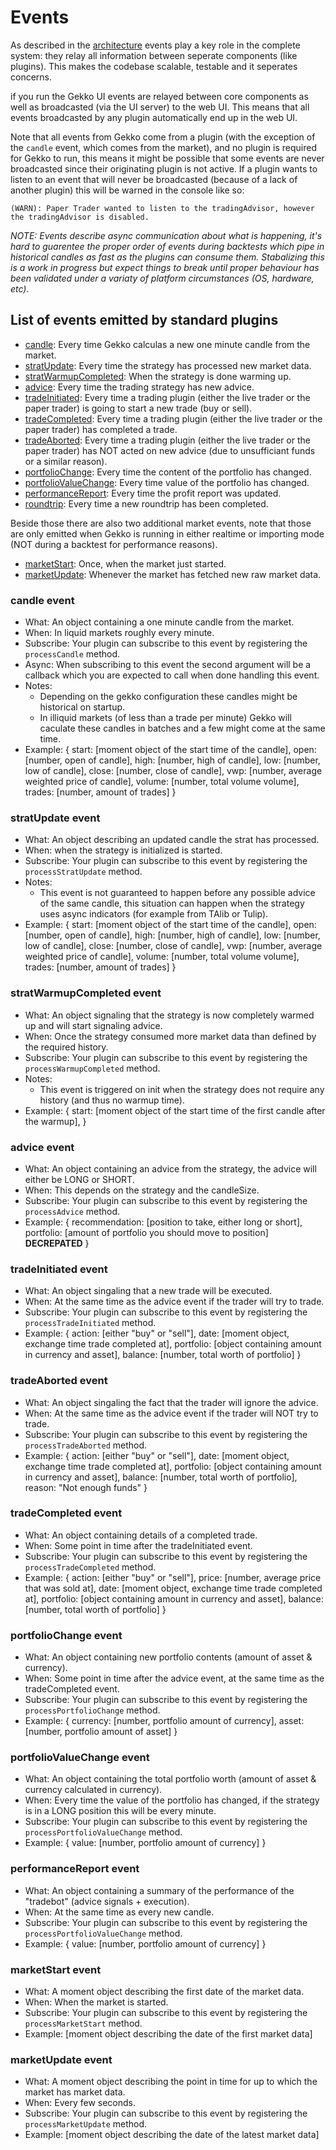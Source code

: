 # Events

As described in the [architecture](./architecture.md) events play a key role in the complete system: they relay all information between seperate components (like plugins). This makes the codebase scalable, testable and it seperates concerns.

if you run the Gekko UI events are relayed between core components as well as broadcasted (via the UI server) to the web UI. This means that all events broadcasted by any plugin automatically end up in the web UI.

Note that all events from Gekko come from a plugin (with the exception of the `candle` event, which comes from the market), and no plugin is required for Gekko to run, this means it might be possible that some events are never broadcasted since their originating plugin is not active. If a plugin wants to listen to an event that will never be broadcasted (because of a lack of another plugin) this will be warned in the console like so:

    (WARN): Paper Trader wanted to listen to the tradingAdvisor, however the tradingAdvisor is disabled.

*NOTE: Events describe async communication about what is happening, it's hard to guarentee the proper order of events during backtests which pipe in historical candles as fast as the plugins can consume them. Stabalizing this is a work in progress but expect things to break until proper behaviour has been validated under a variaty of platform circumstances (OS, hardware, etc).*

## List of events emitted by standard plugins

- [candle](#candle-event): Every time Gekko calculas a new one minute candle from the market.
- [stratUpdate](#stratUpdate-event): Every time the strategy has processed new market data.
- [stratWarmupCompleted](#stratWarmupCompleted-event): When the strategy is done warming up.
- [advice](#advice-event): Every time the trading strategy has new advice.
- [tradeInitiated](#tradeInitiated-event): Every time a trading plugin (either the live trader or the paper trader) is going to start a new trade (buy or sell).
- [tradeCompleted](#tradeCompleted-event): Every time a trading plugin (either the live trader or the paper trader) has completed a trade.
- [tradeAborted](#tradeAborted-event): Every time a trading plugin (either the live trader or the paper trader) has NOT acted on new advice (due to unsufficiant funds or a similar reason).
- [portfolioChange](#portfolioChange-event): Every time the content of the portfolio has changed.
- [portfolioValueChange](#portfolioValueChange-event): Every time value of the portfolio has changed.
- [performanceReport](#performanceReport-event): Every time the profit report was updated.
- [roundtrip](#roundtrip-event): Every time a new roundtrip has been completed.

Beside those there are also two additional market events, note that those are only emitted when Gekko is running in either realtime or importing mode (NOT during a backtest for performance reasons).

- [marketStart](#marketStart-event): Once, when the market just started.
- [marketUpdate](#marketUpdate-event): Whenever the market has fetched new raw market data.

### candle event

- What: An object containing a one minute candle from the market.
- When: In liquid markets roughly every minute.
- Subscribe: Your plugin can subscribe to this event by registering the `processCandle` method.
- Async: When subscribing to this event the second argument will be a callback which you are expected to call when done handling this event.
- Notes: 
  - Depending on the gekko configuration these candles might be historical on startup.
  - In illiquid markets (of less than a trade per minute) Gekko will caculate these candles in batches and a few might come at the same time.
- Example:
      {
        start: [moment object of the start time of the candle],
        open: [number, open of candle],
        high: [number, high of candle],
        low: [number, low of candle],
        close: [number, close of candle],
        vwp: [number, average weighted price of candle],
        volume: [number, total volume volume],
        trades: [number, amount of trades]
      }

### stratUpdate event

- What: An object describing an updated candle the strat has processed.
- When: when the strategy is initialized is started.
- Subscribe: Your plugin can subscribe to this event by registering the `processStratUpdate` method.
- Notes:
  - This event is not guaranteed to happen before any possible advice of the same candle, this situation can happen when the strategy uses async indicators (for example from TAlib or Tulip).
- Example:
      {
        start: [moment object of the start time of the candle],
        open: [number, open of candle],
        high: [number, high of candle],
        low: [number, low of candle],
        close: [number, close of candle],
        vwp: [number, average weighted price of candle],
        volume: [number, total volume volume],
        trades: [number, amount of trades]
      }

### stratWarmupCompleted event

- What: An object signaling that the strategy is now completely warmed up
and will start signaling advice.
- When: Once the strategy consumed more market data than defined by the required history.
- Subscribe: Your plugin can subscribe to this event by registering the `processWarmupCompleted` method.
- Notes:
  - This event is triggered on init when the strategy does not require any history (and thus no warmup time).
- Example:
      {
        start: [moment object of the start time of the first candle after the warmup],
      }

### advice event

- What: An object containing an advice from the strategy, the advice will either be LONG or SHORT.
- When: This depends on the strategy and the candleSize.
- Subscribe: Your plugin can subscribe to this event by registering the `processAdvice` method.
- Example:
      {
        recommendation: [position to take, either long or short],
        portfolio: [amount of portfolio you should move to position] **DECREPATED**
      }

### tradeInitiated event

- What: An object singaling that a new trade will be executed.
- When: At the same time as the advice event if the trader will try to trade.
- Subscribe: Your plugin can subscribe to this event by registering the `processTradeInitiated` method.
- Example:
      {
        action: [either "buy" or "sell"],
        date: [moment object, exchange time trade completed at],
        portfolio: [object containing amount in currency and asset],
        balance: [number, total worth of portfolio]
      }

### tradeAborted event

- What: An object singaling the fact that the trader will ignore the advice.
- When: At the same time as the advice event if the trader will NOT try to trade.
- Subscribe: Your plugin can subscribe to this event by registering the `processTradeAborted` method.
- Example:
      {
        action: [either "buy" or "sell"],
        date: [moment object, exchange time trade completed at],
        portfolio: [object containing amount in currency and asset],
        balance: [number, total worth of portfolio],
        reason: "Not enough funds"
      }

### tradeCompleted event

- What: An object containing details of a completed trade.
- When: Some point in time after the tradeInitiated event.
- Subscribe: Your plugin can subscribe to this event by registering the `processTradeCompleted` method.
- Example:
      {
        action: [either "buy" or "sell"],
        price: [number, average price that was sold at],
        date: [moment object, exchange time trade completed at],
        portfolio: [object containing amount in currency and asset],
        balance: [number, total worth of portfolio]
      }

### portfolioChange event

- What: An object containing new portfolio contents (amount of asset & currency).
- When: Some point in time after the advice event, at the same time as the tradeCompleted event.
- Subscribe: Your plugin can subscribe to this event by registering the `processPortfolioChange` method.
- Example:
      {
        currency: [number, portfolio amount of currency],
        asset: [number, portfolio amount of asset]
      }

### portfolioValueChange event

- What: An object containing the total portfolio worth (amount of asset & currency calculated in currency).
- When: Every time the value of the portfolio has changed, if the strategy is in a LONG position this will be every minute.
- Subscribe: Your plugin can subscribe to this event by registering the `processPortfolioValueChange` method.
- Example:
      {
        value: [number, portfolio amount of currency]
      }

### performanceReport event

- What: An object containing a summary of the performance of the "tradebot" (advice signals + execution).
- When: At the same time as every new candle.
- Subscribe: Your plugin can subscribe to this event by registering the `processPortfolioValueChange` method.
- Example:
      {
        value: [number, portfolio amount of currency]
      }

### marketStart event

- What: A moment object describing the first date of the market data.
- When: When the market is started.
- Subscribe: Your plugin can subscribe to this event by registering the `processMarketStart` method.
- Example:
      [moment object describing the date of the first market data]

### marketUpdate event

- What: A moment object describing the point in time for up to which the market has market data.
- When: Every few seconds.
- Subscribe: Your plugin can subscribe to this event by registering the `processMarketUpdate` method.
- Example:
      [moment object describing the date of the latest market data]

